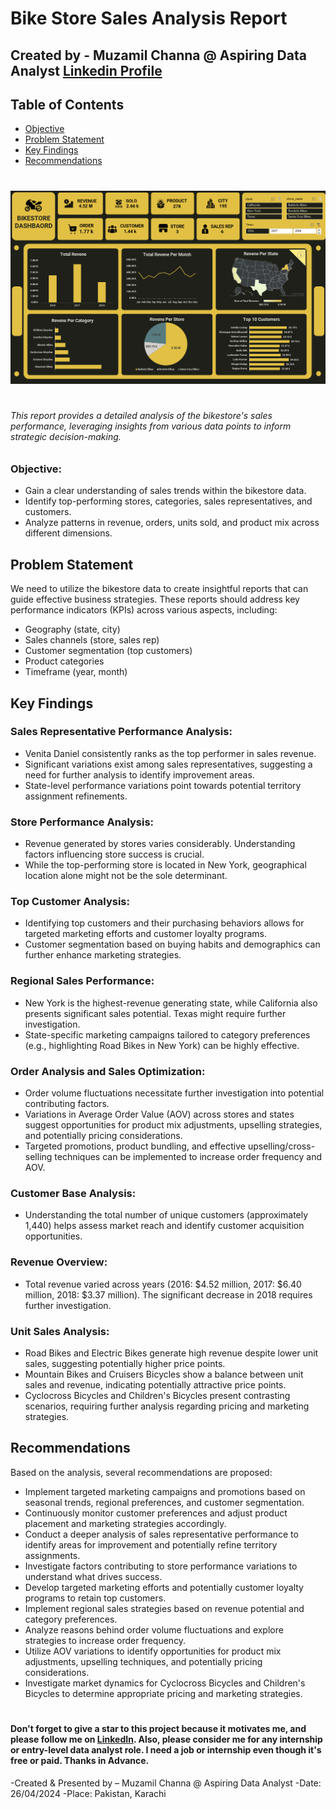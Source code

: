 # Bike Store Sales Analysis Report

## Created by - Muzamil Channa @ Aspiring Data Analyst [Linkedin Profile](https://www.linkedin.com/in/muzamil-channa-a2216a175/)

## Table of Contents
- [Objective](#objective)
- [Problem Statement](#problem-statement)
- [Key Findings](#key-findings)
- [Recommendations](#recommendations)


#
![Dashboard](Dashbaord.png)  
#

###### This report provides a detailed analysis of the bikestore's sales performance, leveraging insights from various data points to inform strategic decision-making.


### Objective:
- Gain a clear understanding of sales trends within the bikestore data.
- Identify top-performing stores, categories, sales representatives, and customers.
- Analyze patterns in revenue, orders, units sold, and product mix across different dimensions.

## Problem Statement
We need to utilize the bikestore data to create insightful reports that can guide effective business strategies. These reports should address key performance indicators (KPIs) across various aspects, including:

- Geography (state, city)
- Sales channels (store, sales rep)
- Customer segmentation (top customers)
- Product categories
- Timeframe (year, month)

## Key Findings

### Sales Representative Performance Analysis:
- Venita Daniel consistently ranks as the top performer in sales revenue.
- Significant variations exist among sales representatives, suggesting a need for further analysis to identify improvement areas.
- State-level performance variations point towards potential territory assignment refinements.

### Store Performance Analysis:
- Revenue generated by stores varies considerably. Understanding factors influencing store success is crucial.
- While the top-performing store is located in New York, geographical location alone might not be the sole determinant.

### Top Customer Analysis:
- Identifying top customers and their purchasing behaviors allows for targeted marketing efforts and customer loyalty programs.
- Customer segmentation based on buying habits and demographics can further enhance marketing strategies.

### Regional Sales Performance:
- New York is the highest-revenue generating state, while California also presents significant sales potential. Texas might require further investigation.
- State-specific marketing campaigns tailored to category preferences (e.g., highlighting Road Bikes in New York) can be highly effective.

### Order Analysis and Sales Optimization:
- Order volume fluctuations necessitate further investigation into potential contributing factors.
- Variations in Average Order Value (AOV) across stores and states suggest opportunities for product mix adjustments, upselling strategies, and potentially pricing considerations.
- Targeted promotions, product bundling, and effective upselling/cross-selling techniques can be implemented to increase order frequency and AOV.

### Customer Base Analysis:
- Understanding the total number of unique customers (approximately 1,440) helps assess market reach and identify customer acquisition opportunities.

### Revenue Overview:
- Total revenue varied across years (2016: $4.52 million, 2017: $6.40 million, 2018: $3.37 million). The significant decrease in 2018 requires further investigation.

### Unit Sales Analysis:
- Road Bikes and Electric Bikes generate high revenue despite lower unit sales, suggesting potentially higher price points.
- Mountain Bikes and Cruisers Bicycles show a balance between unit sales and revenue, indicating potentially attractive price points.
- Cyclocross Bicycles and Children's Bicycles present contrasting scenarios, requiring further analysis regarding pricing and marketing strategies.

## Recommendations
Based on the analysis, several recommendations are proposed:

- Implement targeted marketing campaigns and promotions based on seasonal trends, regional preferences, and customer segmentation.
- Continuously monitor customer preferences and adjust product placement and marketing strategies accordingly.
- Conduct a deeper analysis of sales representative performance to identify areas for improvement and potentially refine territory assignments.
- Investigate factors contributing to store performance variations to understand what drives success.
- Develop targeted marketing efforts and potentially customer loyalty programs to retain top customers.
- Implement regional sales strategies based on revenue potential and category preferences.
- Analyze reasons behind order volume fluctuations and explore strategies to increase order frequency.
- Utilize AOV variations to identify opportunities for product mix adjustments, upselling techniques, and potentially pricing considerations.
- Investigate market dynamics for Cyclocross Bicycles and Children's Bicycles to determine appropriate pricing and marketing strategies.


#
#### Don't forget to give a star to this project because it motivates me, and please follow me on [LinkedIn](https://www.linkedin.com/in/muzamil-channa-a2216a175/). Also, please consider me for any internship or entry-level data analyst role. I need a job or internship even though it's free or paid. Thanks in Advance.

-Created & Presented by – Muzamil Channa @ Aspiring Data Analyst
-Date: 26/04/2024
-Place: Pakistan, Karachi

